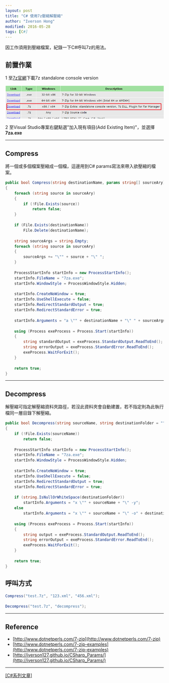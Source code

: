 ```yaml
---
layout: post
title: "C# 使用7z壓縮解壓縮"
author: "Iverson Hong"
modified: 2016-05-28
tags: [C#]
---
```


因工作須用到壓縮檔案，紀錄一下C#呼叫7z的用法。

## 前置作業 ##

1 至[7z官網](http://www.7-zip.org/download.html)下載7z standalone console version

![](..\images\postImage\CSharp_7z\001.png)

2 至Visual Studio專案右鍵點選"加入現有項目(Add Existing Item)"，並選擇**7za.exe**

----------

## Compress ##

將一個或多個檔案壓縮成一個檔，這邊用到C# params寫法來帶入欲壓縮的檔案。

~~~csharp
public bool Compress(string destinationName, params string[] sourceAry)
{
    foreach (string source in sourceAry)
    {
        if (!File.Exists(source))
            return false;
    }

    if (File.Exists(destinationName))
        File.Delete(destinationName);

    string sourceArgs = string.Empty;
    foreach (string source in sourceAry)
    {
        sourceArgs += "\"" + source + "\" ";
    }

    ProcessStartInfo startInfo = new ProcessStartInfo();
    startInfo.FileName = "7za.exe";
    startInfo.WindowStyle = ProcessWindowStyle.Hidden;

    startInfo.CreateNoWindow = true;
    startInfo.UseShellExecute = false;
    startInfo.RedirectStandardOutput = true;
    startInfo.RedirectStandardError = true;

    startInfo.Arguments = "a \"" + destinationName + "\" " + sourceArgs + "-mx=9";

    using (Process exeProcess = Process.Start(startInfo))
    {
        string standardOutput = exeProcess.StandardOutput.ReadToEnd();
        string errorOutput = exeProcess.StandardError.ReadToEnd();
        exeProcess.WaitForExit();
    }

    return true;
}
~~~

----------

## Decompress ##

解壓縮可指定解壓縮資料夾路徑，若沒此資料夾會自動建置，若不指定則為此執行檔同一層目錄下解壓縮。

~~~csharp
public bool Decompress(string sourceName, string destinationFolder = "")
{
    if (!File.Exists(sourceName))
        return false;

    ProcessStartInfo startInfo = new ProcessStartInfo();
    startInfo.FileName = "7za.exe";
    startInfo.WindowStyle = ProcessWindowStyle.Hidden;

    startInfo.CreateNoWindow = true;
    startInfo.UseShellExecute = false;
    startInfo.RedirectStandardOutput = true;
    startInfo.RedirectStandardError = true;

    if (string.IsNullOrWhiteSpace(destinationFolder))
        startInfo.Arguments = "x \"" + sourceName + "\" -y";
    else
        startInfo.Arguments = "x \"" + sourceName + "\" -o" + destinationFolder + " -y";

    using (Process exeProcess = Process.Start(startInfo))
    {
        string output = exeProcess.StandardOutput.ReadToEnd();
        string errorOutput = exeProcess.StandardError.ReadToEnd();
        exeProcess.WaitForExit();
    }

    return true;
}
~~~

## 呼叫方式 ##

~~~csharp
Compress("test.7z", "123.xml", "456.xml");

Decompress("test.7z", "decompress");
~~~

----------

## Reference ##

- [http://www.dotnetperls.com/7-zip](http://www.dotnetperls.com/7-zip)
- [http://www.dotnetperls.com/7-zip-examples](http://www.dotnetperls.com/7-zip-examples)
- [http://iverson127.github.io/CSharp_Params/](http://iverson127.github.io/CSharp_Params/)

----------

[[C#系列文章]](http://iverson127.github.io/tags/#C#)